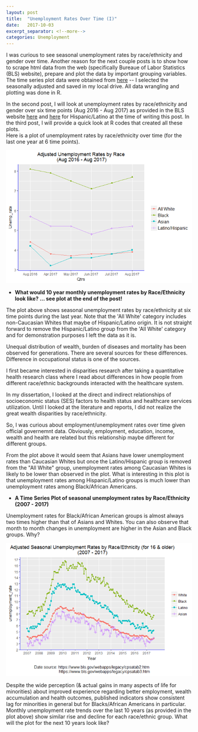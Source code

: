 ```yaml
---
layout: post
title:  "Unemployment Rates Over Time (I)"
date:   2017-10-03
excerpt_separator: <!--more-->
categories: Unemployment
---
```


I was curious to see seasonal unemployment rates by race/ethnicity and gender over time. 
Another reason for the next couple posts is to show how to scrape html data from the web (specifically Bureaue of Labor Statistics (BLS) website), 
prepare and plot the data by important grouping variables. The time series plot data were obtained 
from [here](https://www.bls.gov/webapps/legacy/cpsatab2.htm) -- I selected the seasonally adjusted and 
saved in my local drive. All data wrangling and plotting was done in R.

In the second post, I will look at unemployment rates by race/ethnicity and gender over six time points (Aug 2016 - Aug 2017) 
as provided in the BLS website [here](https://www.bls.gov/news.release/empsit.t02.htm) and [here](https://www.bls.gov/news.release/empsit.t03.htm) 
for Hispanic/Latino at the time of writing this post. In the third post, I will provide a quick look at R codes that created all these plots.  
Here is a plot of unemployment rates by race/ethnicity over time (for the last one year at 6 time points).

<img src="/images/new%20plot-1.png"/>

- **What would 10 year monthly unemployment rates by Race/Ethnicity look like? ... see plot at the end of the post!**
<!--more-->

The plot above shows seasonal unemployment rates by race/ethnicity at six time points during the last year. Note that the 'All White' 
category includes non-Caucasian Whites that maybe of Hispanic/Latino origin. It is not straight forward to remove the 
Hispanic/Latino group from the 'All White' category and for demonstration purposes I left the data as it is. 

Unequal distribution of wealth, burden of diseases and mortality has been observed for generations. 
There are several sources for these differences. Difference in occupational status is one of the sources.

I first became interested in disparities research after taking a quantitative health research class where I 
read about differences in how people from different race/ethnic backgrounds interacted with the healthcare system.

In my dissertation, I looked at the direct and indirect relationships of socioeconomic status (SES) factors to 
health status and healthcare services utilization. Until I looked at the literature and reports, I did not realize 
the great wealth disparities by race/ethnicity. 

So, I was curious about employment/unemployment rates over time given official governemnt data. Obviously, employment, 
education, income, wealth and health are related but this relationship maybe different for different groups. 

From the plot above it would seem that Asians have lower unemployment rates than Caucasian Whites but once the 
Latino/Hispanic group is removed from the "All White" group, unemployment rates among Caucasian Whites is likely to be 
lower than observed in the plot. What is interesting in this plot is that unemployment rates among Hispanic/Latino groups 
is much lower than unemployment rates among Black/African Americans. 

- **A Time Series Plot of seasonal unemployment rates by Race/Ethnicity (2007 - 2017)**

Unemployment rates for Black/African American groups is almost always two times higher than that of Asians and Whites. 
You can also observe that month to month changes in unemployment are higher in the Asian and Black groups. Why?

<img src="/images/unnamed-chunk-7-1.png"/>

Despite the wide perception (& actual gains in many aspects of life for minorities) about improved experience regarding 
better employment, wealth accumulation and health outcomes, published indicators show consistent 
lag for minorities in general but for Blacks/African Americans in particular. Monthly unemployment rate trends over the 
last 10 years (as provided in the plot above) show similar rise and decline for each race/ethnic group. What will the plot for the next 10 years look like?

